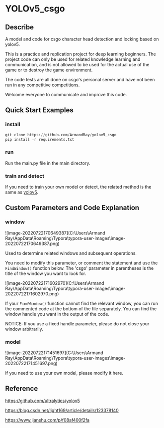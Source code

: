 # YOLOv5_csgo

## Describe

A model and code for csgo character head detection and locking based on yolov5.

This is a practice and replication project for deep learning beginners. The project code can only be used for related knowledge learning and communication, and is not allowed to be used for the actual use of the game or to destroy the game environment.

The code tests are all done on csgo's personal server and have not been run in any competitive competitions.

Welcome everyone to communicate and improve this code.

## Quick Start Examples

### install

```python
git clone https://github.com/ArmandRay/yolov5_csgo
pip install -r requirements.txt
```

### run

Run the main.py file in the main directory.

### train and detect

If you need to train your own model or detect, the related method is the same as [yolov5](https://github.com/ultralytics/yolov5).

## Custom Parameters and Code Explanation

### window

![image-20220722170649387](C:\Users\Armand Ray\AppData\Roaming\Typora\typora-user-images\image-20220722170649387.png)

Used to determine related windows and subsequent operations.

 You need to modify this parameter, or comment the statement and use the `FindWindow()` function below. The 'csgo' parameter in parentheses is the title of the window you want to look for.

![image-20220722171602970](C:\Users\Armand Ray\AppData\Roaming\Typora\typora-user-images\image-20220722171602970.png)

If your `FindWindow()` function cannot find the relevant window, you can run the commented code at the bottom of the file separately. You can find the window handle you want in the output of the code.

NOTICE: If you use a fixed handle parameter, please do not close your window arbitrarily.

### model

![image-20220722171451697](C:\Users\Armand Ray\AppData\Roaming\Typora\typora-user-images\image-20220722171451697.png)

If you need to use your own model, please modify it here.

## Reference

https://github.com/ultralytics/yolov5

https://blog.csdn.net/light169/article/details/123378140

https://www.jianshu.com/p/f08af400f2fa